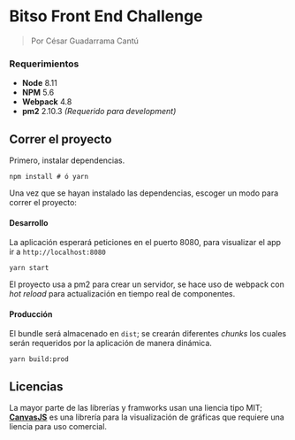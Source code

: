 # Bitso Front End Challenge

> Por César Guadarrama Cantú

### Requerimientos

* **Node** 8.11
* **NPM** 5.6
* **Webpack** 4.8
* **pm2** 2.10.3 _(Requerido para development)_

## Correr el proyecto

Primero, instalar dependencias.

```
npm install # ó yarn
```

Una vez que se hayan instalado las dependencias, escoger un modo para correr el proyecto:

#### Desarrollo

La aplicación esperará peticiones en el puerto 8080, para visualizar el app ir a `http://localhost:8080`

```
yarn start
```

El proyecto usa a pm2 para crear un servidor, se hace uso de webpack con _hot reload_ para actualización en tiempo real de componentes.

#### Producción

El bundle será almacenado en `dist`; se crearán diferentes _chunks_ los cuales serán requeridos por la aplicación de manera dinámica.

```
yarn build:prod
```

## Licencias

La mayor parte de las librerías y framworks usan una liencia tipo MIT; **[CanvasJS](https://canvasjs.com)** es una librería para la visualización de gráficas que requiere una liencia para uso comercial.
